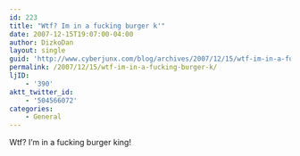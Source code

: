 ```yaml
---
id: 223
title: "Wtf? Im in a fucking burger k'"
date: 2007-12-15T19:07:00-04:00
author: DizkoDan
layout: single
guid: 'http://www.cyberjunx.com/blog/archives/2007/12/15/wtf-im-in-a-fucking-burger-k/'
permalink: /2007/12/15/wtf-im-in-a-fucking-burger-k/
ljID:
    - '390'
aktt_twitter_id:
    - '504566072'
categories:
    - General
---
```


Wtf? I’m in a fucking burger king!